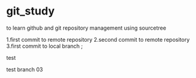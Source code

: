 # git_study
to learn github and git repository management using sourcetree

1.first commit to remote repository
2.second commit to remote repository
3.first commit to local branch ;



test

test branch 03
